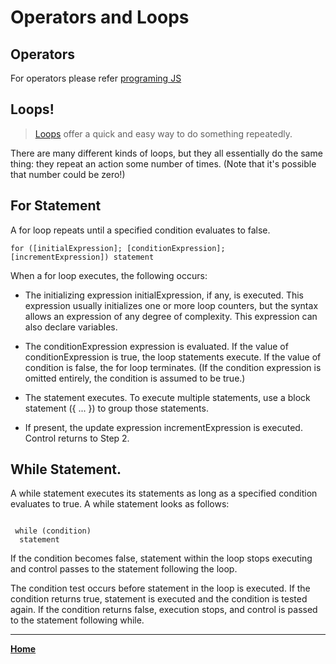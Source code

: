 # Operators and Loops

## Operators

For operators please refer [programing JS](pjs.md)

## Loops!

> [Loops](https://developer.mozilla.org/en-US/docs/Web/JavaScript/Guide/Loops_and_iteration) offer a quick and easy way to do something repeatedly. 

There are many different kinds of loops, but they all essentially do the same thing: they repeat an action some number of times. (Note that it's possible that number could be zero!)

## For Statement

A for loop repeats until a specified condition evaluates to false. 

` for ([initialExpression]; [conditionExpression]; [incrementExpression])
  statement `

When a for loop executes, the following occurs:

- The initializing expression initialExpression, if any, is executed. This expression usually initializes one or more loop counters, but the syntax allows an expression of any degree of complexity. This expression can also declare variables.

- The conditionExpression expression is evaluated. If the value of conditionExpression is true, the loop statements execute. If the value of condition is false, the for loop terminates. (If the condition expression is omitted entirely, the condition is assumed to be true.)

- The statement executes. To execute multiple statements, use a block statement ({ ... }) to group those statements.

- If present, the update expression incrementExpression is executed.
Control returns to Step 2.

## While Statement.

A while statement executes its statements as long as a specified condition evaluates to true. A while statement looks as follows:

```

 while (condition)
  statement

```

If the condition becomes false, statement within the loop stops executing and control passes to the statement following the loop.

The condition test occurs before statement in the loop is executed. If the condition returns true, statement is executed and the condition is tested again. If the condition returns false, execution stops, and control is passed to the statement following while.

***

[**Home**](https://rushabhjsoni.github.io/reading-notes/)